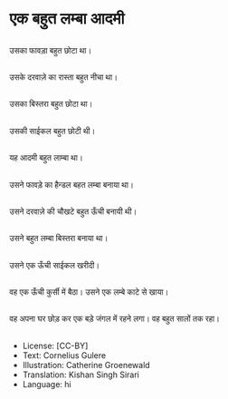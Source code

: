 # एक बहुत लम्बा आदमी

##
उसका फावड़ा बहुत छोटा था।

##
उसके दरवाज़े का रास्ता बहुत नीचा था।

##
उसका बिस्तरा बहुत छोटा था।

##
उसकी साईकल बहुत छोटी थी।

##
यह आदमी बहुत लाम्बा था।

##
उसने फावड़े का हैन्डल बहत लम्बा बनाया था।

##
उसने दरवाज़े की चौखटे बहुत ऊँची बनायी थी।

##
उसने बहुत लम्बा बिस्तरा बनाया था।

##
उसने एक ऊँची साईकल खरीदी।

##
वह एक ऊँची कुर्सी में बैठा। उसने एक लम्बे काटे से खाया।

##
वह अपना घर छोड़ कर एक बड़े जंगल में रहने लगा। वह बहुत सालों तक रहा।

##
* License: [CC-BY]
* Text: Cornelius Gulere
* Illustration: Catherine Groenewald
* Translation: Kishan Singh Sirari
* Language: hi
